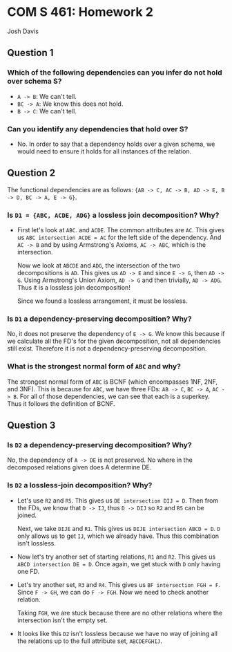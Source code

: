 COM S 461: Homework 2
=====================

Josh Davis

## Question 1

### Which of the following dependencies can you infer do not hold over schema S?

- `A -> B`: We can't tell.
- `BC -> A`: We know this does not hold.
- `B -> C`: We can't tell.

### Can you identify any dependencies that hold over S?

- No. In order to say that a dependency holds over a given schema, we would need
  to ensure it holds for all instances of the relation.

## Question 2

The functional dependencies are as follows: `{AB -> C, AC -> B, AD -> E, B -> D,
BC -> A, E -> G}`.

### Is `D1 = {ABC, ACDE, ADG}` a lossless join decomposition? Why?

- First let's look at `ABC`. and `ACDE`. The common attributes are `AC`. This
  gives us `ABC intersection ACDE = AC` for the left side of the dependency. And
  `AC -> B` and by using Armstrong's Axioms, `AC -> ABC`, which is the
  intersection.

  Now we look at `ABCDE` and `ADG`, the intersection of the two decompositions
  is `AD`. This gives us `AD -> E` and since `E -> G`, then `AD -> G`. Using
  Armstrong's Union Axiom, `AD -> G` and then trivially, `AD -> ADG`. Thus it is
  a lossless join decomposition!

  Since we found a lossless arrangement, it must be lossless.

### Is `D1` a dependency-preserving decomposition? Why?

No, it does not preserve the dependency of `E -> G`. We know this because if we
calculate all the FD's for the given decomposition, not all dependencies still
exist. Therefore it is not a dependency-preserving decomposition.

### What is the strongest normal form of `ABC` and why?

The strongest normal form of `ABC` is BCNF (which encompasses 1NF, 2NF, and
3NF). This is because for `ABC`, we have three FDs: `AB -> C`, `BC -> A`, `AC ->
B`. For all of those dependencies, we can see that each is a superkey. Thus it
follows the definition of BCNF.

## Question 3

### Is `D2` a dependency-preserving decomposition? Why?

No, the dependency of `A -> DE` is not preserved. No where in the decomposed
relations given does A determine DE.

### Is `D2` a lossless-join decomposition? Why?

- Let's use `R2` and `R5`. This gives us `DE intersection DIJ = D`. Then from
  the FDs, we know that `D -> IJ`, thus `D -> DIJ` so `R2` and `R5` can be
  joined.

  Next, we take `DIJE` and `R1`. This gives us `DIJE intersection ABCD = D`. `D`
  only allows us to get `IJ`, which we already have. Thus this combination isn't
  lossless.

- Now let's try another set of starting relations, `R1` and `R2`. This gives us
  `ABCD intersection DE = D`. Once again, we get stuck with `D` only having one
  FD.

- Let's try another set, `R3` and `R4`. This gives us `BF intersection FGH = F`.
  Since `F -> GH`, we can do `F -> FGH`. Now we need to check another relation.

  Taking `FGH`, we are stuck because there are no other relations where the
  intersection isn't the empty set.

- It looks like this `D2` isn't lossless because we have no way of joining all
  the relations up to the full attribute set, `ABCDEFGHIJ`.
